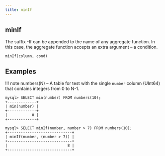 ```yaml
---
title: minIf
---
```



## minIf 

The suffix -If can be appended to the name of any aggregate function. In this case, the aggregate function accepts an extra argument – a condition.

```
minIf(column, cond)
```

## Examples

!!! note
    numbers(N) – A table for test with the single `number` column (UInt64) that contains integers from 0 to N-1.

```
mysql> SELECT min(number) FROM numbers(10);
+-------------+
| min(number) |
+-------------+
|           0 |
+-------------+

mysql> SELECT minIf(number, number > 7) FROM numbers(10);
+-----------------------------+
| minIf(number, (number > 7)) |
+-----------------------------+
|                           8 |
+-----------------------------+
```

